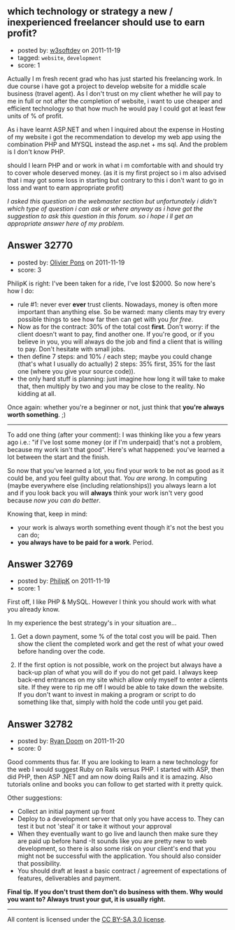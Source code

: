 ## which technology or strategy a new / inexperienced freelancer should use to earn profit?

- posted by: [w3softdev](https://stackexchange.com/users/-1/14529-w3softdev) on 2011-11-19
- tagged: `website`, `development`
- score: 1

Actually I m fresh recent grad who has just started his freelancing work. In due course i have got a project to develop website for a middle scale business (travel agent). As I don't trust on my client whether he will pay to me in full or not after the completion of website, i want to use cheaper and efficient technology so that how much he would pay I could got at least few units of % of profit.

As i have learnt ASP.NET and when I inquired about the expense in Hosting of my website i got the recommendation to develop my web app using the combination PHP and MYSQL instead the asp.net + ms sql. And the problem is I don't know PHP.

should I learn PHP and or work in what i m comfortable with and should try to cover whole deserved money. (as it is my first project so i m also advised that i may got some loss in starting but contrary to this i don't want to go in loss and want to earn appropriate profit)

*I asked this question on the webmaster section but unfortunately i didn't which type of question i can ask or where anyway as i have got the suggestion to ask this question in this forum. so i hope i ll get an appropriate answer here of my problem.*


## Answer 32770

- posted by: [Olivier Pons](https://stackexchange.com/users/-1/8850-olivier-pons) on 2011-11-19
- score: 3

PhilipK is right: I've been taken for a ride, I've lost $2000. So now here's how I do:

- rule #1: never ever **ever** trust clients. Nowadays, money is often more important than anything else. So be warned: many clients may try every possible things to see how far then can get with you *for free*.
- Now as for the contract: 30% of the total cost **first**. Don't worry: if the client doesn't want to pay, find another one. If you're good, or if you believe in you, you will always do the job and find a client that is willing to pay. Don't hesitate with small jobs.
- then define 7 steps: and 10% / each step; maybe you could change (that's what I usually do actually) 2 steps: 35% first, 35% for the last one (where you give your source code)).
- the only hard stuff is planning: just imagine how long it will take to make that, then multiply by two and you may be close to the reality. No kidding at all.

Once again: whether you're a beginner or not, just think that **you're always worth something**. ;)

---
To add one thing (after your comment): I was thinking like you a few years ago i.e.: "if I've lost some money (or if I'm underpaid) that's not a problem, because my work isn't that good". Here's what happened: you've learned a lot between the start and the finish.

So now that you've learned a lot, you find your work to be not as good as it could be, and you feel guilty about that. *You are wrong*. In computing (maybe everywhere else (including relationships)) you always learn a lot and if you look back you will **always** think your work isn't very good because *now you can do better*.

Knowing that, keep in mind:

 - your work is always worth something event though it's not the best you can do;
 - **you always have to be paid for a work**. Period.



## Answer 32769

- posted by: [PhilipK](https://stackexchange.com/users/-1/14250-philipk) on 2011-11-19
- score: 1

First off, I like PHP & MySQL. However I think you should work with what you already know.

In my experience the best strategy's in your situation are...

1. Get a down payment, some % of the total cost you will be paid. Then show the client the completed work and get the rest of what your owed before handing over the code.

2. If the first option is not possible, work on the project but always have a back-up plan of what you will do if you do not get paid. I always keep back-end entrances on my site which allow only myself to enter a clients site. If they were to rip me off I would be able to take down the website. If you don't want to invest in making a program or script to do something like that, simply with hold the code until you get paid. 


## Answer 32782

- posted by: [Ryan Doom](https://stackexchange.com/users/-1/5655-ryan-doom) on 2011-11-20
- score: 0

Good comments thus far. If you are looking to learn a new technology for the web I would suggest Ruby on Rails versus PHP. I started with ASP, then did PHP, then ASP .NET and am now doing Rails and it is amazing. Also tutorials online and books you can follow to get started with it pretty quick.

Other suggestions:

 - Collect an initial payment up front
 - Deploy to a development server that only you have access to. They can test it but not 'steal' it or take it without your approval
 - When they eventually want to go live and launch then make sure they are paid up before hand
 -It sounds like you are pretty new to web development, so there is also some risk on your client's end that you might not be successful with the application. You should also consider that possibility.  
 - You should draft at least a basic contract / agreement of expectations of features, deliverables and payment.

**Final tip. If you don't trust them don't do business with them. Why would you want to?
Always trust your gut, it is usually right.**



---

All content is licensed under the [CC BY-SA 3.0 license](https://creativecommons.org/licenses/by-sa/3.0/).
